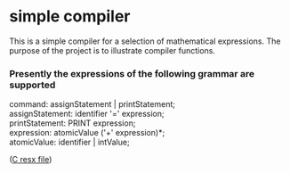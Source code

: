 # simple compiler
This is a simple compiler for a selection of mathematical expressions. The purpose of the project is to illustrate compiler functions.


### Presently the expressions of the following grammar are supported
command:             assignStatement | printStatement;  
assignStatement:     identifier '=' expression;  
printStatement:      PRINT expression;  
expression:          atomicValue ('+' expression)*;  
atomicValue:         identifier | intValue;

([C resx file](CalculatorCompiler/Properties/Resources.resx))
